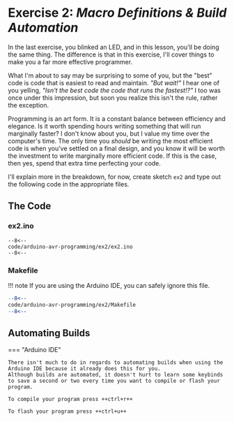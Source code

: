 # Exercise 2: *Macro Definitions & Build Automation*

In the last exercise, you blinked an LED, and in this lesson, you'll be doing the same thing.
The difference is that in this exercise, I'll cover things to make you a far more effective programmer.

What I'm about to say may be surprising to some of you, but the "best" code is code that is easiest to read and maintain.
*"But wait!"* I hear one of you yelling, *"Isn't the best code the code that runs the fastest!?"*
I too was once under this impression, but soon you realize this isn't the rule, rather the exception.

Programming is an art form.
It is a constant balance between efficiency and elegance.
Is it worth spending hours writing something that will run marginally faster?
I don't know about you, but I value my time over the computer's time.
The only time you *should* be writing the most efficient code is when you've settled on a final design, and you know it will be worth the investment to write marginally more efficient code.
If this is the case, then yes, spend that extra time perfecting your code.

I'll explain more in the breakdown, for now, create sketch `ex2` and type out the following code in the appropriate files.

## The Code

### ex2.ino

```arduino linenums="1"
--8<--
code/arduino-avr-programming/ex2/ex2.ino
--8<--
```

### Makefile

!!! note
	If you are using the Arduino IDE, you can safely ignore this file.

```makefile linenums="1"
--8<--
code/arduino-avr-programming/ex2/Makefile
--8<--
```

## Automating Builds

=== "Arduino IDE"

	There isn't much to do in regards to automating builds when using the Arduino IDE because it already does this for you.
	Although builds are automated, it doesn't hurt to learn some keybinds to save a second or two every time you want to compile or flash your program.

	To compile your program press ++ctrl+r++

	To flash your program press ++ctrl+u++
